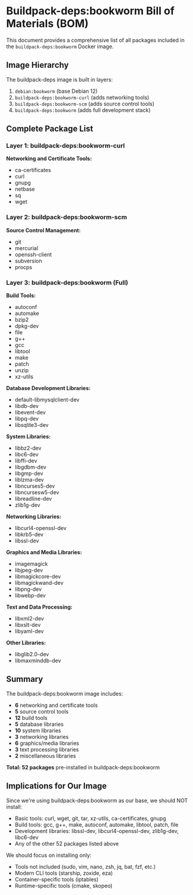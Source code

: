 # Buildpack-deps:bookworm Bill of Materials (BOM)

This document provides a comprehensive list of all packages included in the `buildpack-deps:bookworm` Docker image.

## Image Hierarchy

The buildpack-deps image is built in layers:
1. `debian:bookworm` (base Debian 12)
2. `buildpack-deps:bookworm-curl` (adds networking tools)
3. `buildpack-deps:bookworm-scm` (adds source control tools)
4. `buildpack-deps:bookworm` (adds full development stack)

## Complete Package List

### Layer 1: buildpack-deps:bookworm-curl
**Networking and Certificate Tools:**
- ca-certificates
- curl
- gnupg
- netbase
- sq
- wget

### Layer 2: buildpack-deps:bookworm-scm
**Source Control Management:**
- git
- mercurial
- openssh-client
- subversion
- procps

### Layer 3: buildpack-deps:bookworm (Full)
**Build Tools:**
- autoconf
- automake
- bzip2
- dpkg-dev
- file
- g++
- gcc
- libtool
- make
- patch
- unzip
- xz-utils

**Database Development Libraries:**
- default-libmysqlclient-dev
- libdb-dev
- libevent-dev
- libpq-dev
- libsqlite3-dev

**System Libraries:**
- libbz2-dev
- libc6-dev
- libffi-dev
- libgdbm-dev
- libgmp-dev
- liblzma-dev
- libncurses5-dev
- libncursesw5-dev
- libreadline-dev
- zlib1g-dev

**Networking Libraries:**
- libcurl4-openssl-dev
- libkrb5-dev
- libssl-dev

**Graphics and Media Libraries:**
- imagemagick
- libjpeg-dev
- libmagickcore-dev
- libmagickwand-dev
- libpng-dev
- libwebp-dev

**Text and Data Processing:**
- libxml2-dev
- libxslt-dev
- libyaml-dev

**Other Libraries:**
- libglib2.0-dev
- libmaxminddb-dev

## Summary

The buildpack-deps:bookworm image includes:
- **6** networking and certificate tools
- **5** source control tools
- **12** build tools
- **5** database libraries
- **10** system libraries
- **3** networking libraries
- **6** graphics/media libraries
- **3** text processing libraries
- **2** miscellaneous libraries

**Total: 52 packages** pre-installed in buildpack-deps:bookworm

## Implications for Our Image

Since we're using buildpack-deps:bookworm as our base, we should NOT install:
- Basic tools: curl, wget, git, tar, xz-utils, ca-certificates, gnupg
- Build tools: gcc, g++, make, autoconf, automake, libtool, patch, file
- Development libraries: libssl-dev, libcurl4-openssl-dev, zlib1g-dev, libc6-dev
- Any of the other 52 packages listed above

We should focus on installing only:
- Tools not included (sudo, vim, nano, zsh, jq, bat, fzf, etc.)
- Modern CLI tools (starship, zoxide, eza)
- Container-specific tools (iptables)
- Runtime-specific tools (cmake, skopeo)